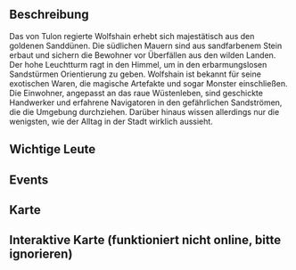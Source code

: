 ## Beschreibung
Das von Tulon regierte Wolfshain erhebt sich majestätisch aus den goldenen Sanddünen. Die südlichen Mauern sind aus sandfarbenem Stein erbaut und sichern die Bewohner vor Überfällen aus den wilden Landen. Der hohe Leuchtturm ragt in den Himmel, um in den erbarmungslosen Sandstürmen Orientierung zu geben. Wolfshain ist bekannt für seine exotischen Waren, die magische Artefakte und sogar Monster einschließen. Die Einwohner, angepasst an das raue Wüstenleben, sind geschickte Handwerker und erfahrene Navigatoren in den gefährlichen Sandströmen, die die Umgebung durchziehen. Darüber hinaus wissen allerdings nur die wenigsten, wie der Alltag in der Stadt wirklich aussieht.

## Wichtige Leute


## Events


## Karte


## Interaktive Karte (funktioniert nicht online, bitte ignorieren)